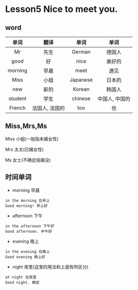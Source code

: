 # Lesson5 Nice to meet you.

## word

|  单词   |      翻译      |   单词   |      单词      |
| :-----: | :------------: | :------: | :------------: |
|   Mr    |      先生      |  German  |     德国人     |
|  good   |       好       |   nice   |     美好的     |
| morning |      早晨      |   meet   |      遇见      |
|  Miss   |      小姐      | Japanese |     日本的     |
|   new   |      新的      |  Korean  |     韩国人     |
| student |      学生      | chinese  | 中国人, 中国的 |
| French  | 法国人, 法国的 |   too    |       也       |

## Miss,Mrs,Ms

Miss 小姐(一般指未婚女性)

Mrs 太太(已婚女性)

Ms 女士(不确定结婚没)

## 时间单词

- morning 早晨

```
in the morning 在早上
Good morning! 早上好
```

- afternoon 下午

```
in the afternoon 下午好
Good afternoon. 中午好
```

- evening 晚上

```
in the evening 在晚上
Good evening 晚上好
```

- night 夜里(这里的用法和上面有所区分)

```
at night 在夜里
Good night. 晚安
```